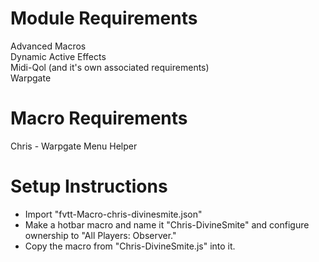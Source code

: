 # Module Requirements  
Advanced Macros  
Dynamic Active Effects  
Midi-Qol (and it's own associated requirements)  
Warpgate  
# Macro Requirements  
Chris - Warpgate Menu Helper  
# Setup Instructions  
- Import "fvtt-Macro-chris-divinesmite.json"  
- Make a hotbar macro and name it "Chris-DivineSmite" and configure ownership to "All Players: Observer."  
- Copy the macro from "Chris-DivineSmite.js" into it.